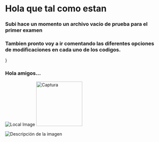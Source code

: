 # Hola que tal como estan
### Subi hace un momento un archivo vacio de prueba para el primer examen
### Tambien pronto voy a ir comentando las diferentes opciones de modificaciones en cada uno de los codigos.
}
### Hola amigos...
![Local Image](assets/Captura.png)
<img width="149" height="144" alt="Captura" src="https://github.com/user-attachments/assets/d4a3bd0b-9f5b-4311-b112-56bad20d3662" />

![Descripción de la imagen](C:\PARCIAL_2)
